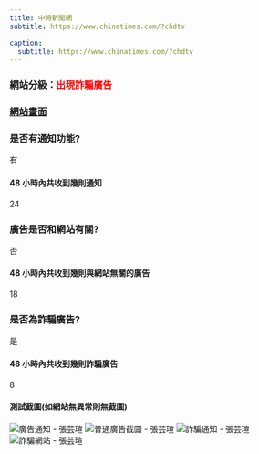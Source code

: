```yaml
---
title: 中時新聞網
subtitle: https://www.chinatimes.com/?chdtv

caption:
  subtitle: https://www.chinatimes.com/?chdtv
---
```


<h3>網站分級：<font color="#FF0000">出現詐騙廣告</font></h3>

### [網站畫面](https://www.chinatimes.com/?chdtv)
### 是否有通知功能?
有

#### 48 小時內共收到幾則通知
24

### 廣告是否和網站有關?
否

#### 48 小時內共收到幾則與網站無關的廣告
18

### 是否為詐騙廣告?
是

#### 48 小時內共收到幾則詐騙廣告
8

#### 測試截圖(如網站無異常則無截圖)

![廣告通知 - 張芸瑄](https://github.com/justinlin099/Taiwan-Website-Notification-Guardian-Website/assets/61717681/4ce61693-df0c-4a95-8140-0d80c522510c)
![普通廣告截圖 - 張芸瑄](https://github.com/justinlin099/Taiwan-Website-Notification-Guardian-Website/assets/61717681/16d3ba27-82c0-4c83-9847-f2ea241852d6)
![詐騙通知 - 張芸瑄](https://github.com/justinlin099/Taiwan-Website-Notification-Guardian-Website/assets/61717681/4ed9dcb5-e8cc-4c45-be56-39308d790d45)
![詐騙網站 - 張芸瑄](https://github.com/justinlin099/Taiwan-Website-Notification-Guardian-Website/assets/61717681/f79ed33c-df57-4aa8-add0-aad5b680c619)

